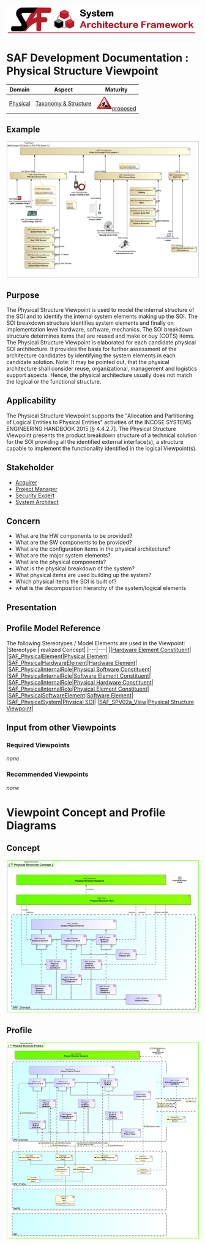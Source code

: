 ![System Architecture Framework](../../diagrams/Banner_SAF.png)
# SAF Development Documentation : Physical Structure Viewpoint
|**Domain**|**Aspect**|**Maturity**|
| --- | --- | --- |
|[Physical](../../domains.md#Domain-Physical)|[Taxonomy & Structure](../../aspects.md#Aspect-Taxonomy-&-Structure)|![Proposed](../../diagrams/Under_construction_icon-red.svg )[proposed](../../using-saf/maturity.md#proposed)|
## Example
![POC FFDS System 1](../../diagrams/POC-FFDS-System-1.svg)
## Purpose
The Physical Structure Viewpoint is used to model the internal structure of the SOI and to identify the internal system elements making up the SOI. The SOI breakdown structure identifies system elements and finally on implementation level hardware, software, mechanics. The SOI breakdown structure determines items that are reused and make or buy (COTS) items. The Physical Structure Viewpoint is elaborated for each candidate physical SOI architecture. It provides the basis for further assessment of the architecture candidates by identifying the system elements in each candidate solution.
Note: It may be pointed out, that the physical architecture shall consider reuse, organizational, management and logistics support aspects. Hence, the physical architecture usually does not match the logical or the functional structure.
## Applicability
The Physical Structure Viewpoint supports the "Allocation and Partitioning of Logical Entities to Physical Entities" activities of the INCOSE SYSTEMS ENGINEERING HANDBOOK 2015 [§ 4.4.2.7]. The Physical Structure Viewpoint presents the product breakdown structure of a technical solution for the SOI providing all the identified external interface(s), a structure capable to implement the functionality identified in the logical Viewpoint(s).
## Stakeholder
* [Acquirer](../../stakeholders.md#Acquirer)
* [Project Manager](../../stakeholders.md#Project-Manager)
* [Security Expert](../../stakeholders.md#Security-Expert)
* [System Architect](../../stakeholders.md#System-Architect)
## Concern
* What are the HW components to be provided?
* What are the SW components to be provided?
* What are the configuration items in the physical architecture?
* What are the major system elements?
* What are the physical components?
* What is the physical breakdown of the system?
* What physical items are used building up the system?
* Which physical items the SOI is built of?
* what is the decomposition hierarchy of the system/logical elements
## Presentation
## Profile Model Reference
The following Stereotypes / Model Elements are used in the Viewpoint:
|Stereotype | realized Concept|
|---|---|
|[](../../stereotypes.md#)|[Hardware Element Constituent](../concept/concepts.md#Hardware-Element-Constituent)|
|[SAF_PhysicalElement](../../stereotypes.md#SAF_PhysicalElement)|[Physical Element](../concept/concepts.md#Physical-Element)|
|[SAF_PhysicalHardwareElement](../../stereotypes.md#SAF_PhysicalHardwareElement)|[Hardware Element](../concept/concepts.md#Hardware-Element)|
|[SAF_PhysicalInternalRole](../../stereotypes.md#SAF_PhysicalInternalRole)|[Physical Software Constituent](../concept/concepts.md#Physical-Software-Constituent)|
|[SAF_PhysicalInternalRole](../../stereotypes.md#SAF_PhysicalInternalRole)|[Software Element Constituent](../concept/concepts.md#Software-Element-Constituent)|
|[SAF_PhysicalInternalRole](../../stereotypes.md#SAF_PhysicalInternalRole)|[Physical Hardware Constituent](../concept/concepts.md#Physical-Hardware-Constituent)|
|[SAF_PhysicalInternalRole](../../stereotypes.md#SAF_PhysicalInternalRole)|[Physical Element Constituent](../concept/concepts.md#Physical-Element-Constituent)|
|[SAF_PhysicalSoftwareElement](../../stereotypes.md#SAF_PhysicalSoftwareElement)|[Software Element](../concept/concepts.md#Software-Element)|
|[SAF_PhysicalSystem](../../stereotypes.md#SAF_PhysicalSystem)|[Physical SOI](../concept/concepts.md#Physical-SOI)|
|[SAF_SPV02a_View](../../stereotypes.md#SAF_SPV02a_View)|[Physical Structure Viewpoint](../concept/concepts.md#Physical-Structure-Viewpoint)|
## Input from other Viewpoints
### Required Viewpoints
*none*
### Recommended Viewpoints
*none*
# Viewpoint Concept and Profile Diagrams
## Concept
![Physical Structure Concept](diagrams/Physical-Structure-Concept.svg)
## Profile
![Physical Structure Profile](diagrams/Physical-Structure-Profile.svg)
